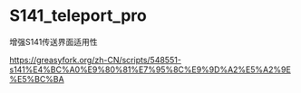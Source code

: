 # S141_teleport_pro
增强S141传送界面适用性

https://greasyfork.org/zh-CN/scripts/548551-s141%E4%BC%A0%E9%80%81%E7%95%8C%E9%9D%A2%E5%A2%9E%E5%BC%BA
